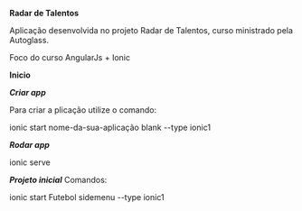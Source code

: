 **Radar de Talentos**

Aplicação desenvolvida no projeto Radar de Talentos, curso ministrado pela Autoglass.

Foco do curso AngularJs + Ionic

**Inicio**

***Criar app***

Para criar a plicação utilize o comando:

ionic start nome-da-sua-aplicação blank --type ionic1

***Rodar app***

ionic serve

***Projeto inicial***
Comandos:

ionic start Futebol sidemenu --type ionic1
